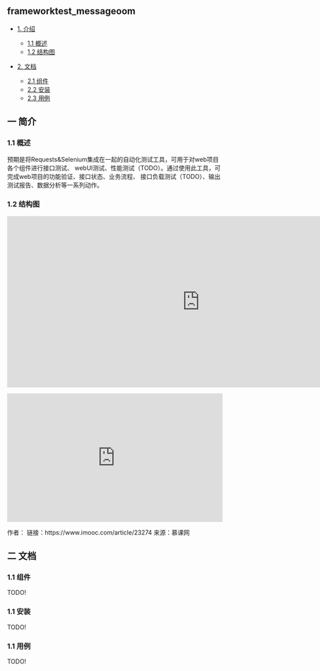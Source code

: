 ## frameworktest_messageoom
* [1. 介绍](#1)
    * [1.1 <span >概述</span>](#1.1)
    * [1.2 <span >结构图</span>](#1.2)

* [2. 文档](#2)
    * [2.1 <span >组件</span>](#2.1)
    * [2.2 <span >安装</span>](#2.2)
    * [2.3 <span >用例</span>](#2.3)



<h2 id="1">一 简介</h2>
<h3 id="1.1">1.1 概述</h3>
预期是将Requests&Selenium集成在一起的自动化测试工具，可用于对web项目各个组件进行接口测试、
webUI测试、性能测试（TODO）。通过使用此工具，可完成web项目的功能验证、接口状态、业务流程、
接口负载测试（TODO）、输出测试报告、数据分析等一系列动作。

<h3 id="1.2">1.2 结构图</h3>
<p><iframe id="embed_dom" name="embed_dom" frameborder="0" 
style="display:block;width:900px; height:400px;" 
src="https://www.processon.com/embed/5b274be4e4b0200a8e92ad48">
</iframe></p>

<p><iframe style="width: 100%; height: 300px;" src="https://demo.xiaohuochai.site/css/transition/t4.html" frameborder="0" width="320" height="240"></iframe></p>
作者：
链接：https://www.imooc.com/article/23274
来源：慕课网

<h2 id="2">二 文档</h2>
<h3 id="2.1">1.1 组件</h3>
TODO!
<h3 id="2.2">1.1 安装</h3>
TODO!
<h3 id="2.3">1.1 用例</h3>
TODO!
